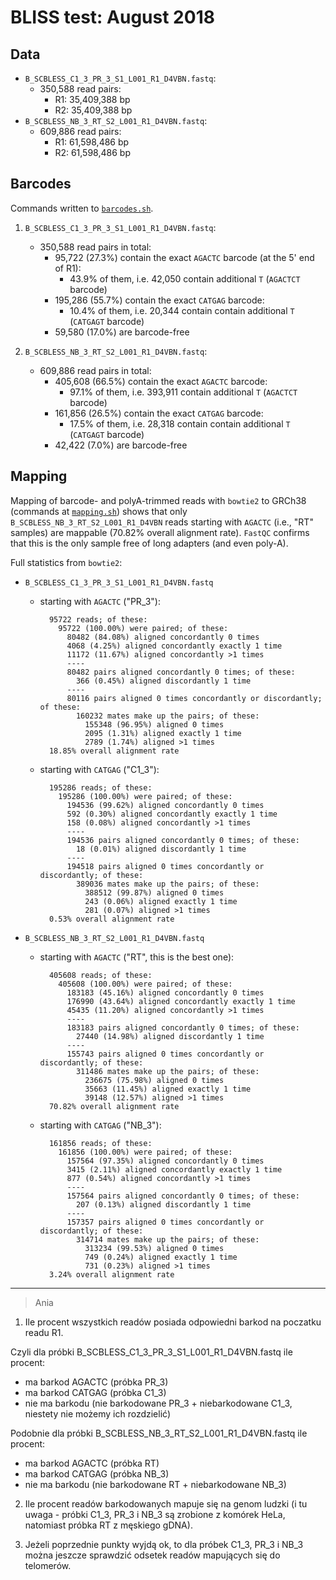 # BLISS test: August 2018

## Data

* `B_SCBLESS_C1_3_PR_3_S1_L001_R1_D4VBN.fastq`:
	* 350,588 read pairs:
		* R1: 35,409,388 bp
		* R2: 35,409,388 bp
* `B_SCBLESS_NB_3_RT_S2_L001_R1_D4VBN.fastq`:
	*  609,886 read pairs:
		* R1: 61,598,486 bp
		* R2: 61,598,486 bp

## Barcodes

Commands written to [`barcodes.sh`](barcodes.sh).

1. `B_SCBLESS_C1_3_PR_3_S1_L001_R1_D4VBN.fastq`:
	* 350,588 read pairs in total:
		* 95,722 (27.3%) contain the exact `AGACTC` barcode (at the 5' end of R1):
			* 43.9% of them, i.e. 42,050 contain additional `T` (`AGACTCT` barcode)
		* 195,286 (55.7%) contain the exact `CATGAG` barcode:
			* 10.4% of them, i.e. 20,344 contain contain additional `T` (`CATGAGT` barcode)
		* 59,580 (17.0%) are barcode-free

2. `B_SCBLESS_NB_3_RT_S2_L001_R1_D4VBN.fastq`:
	* 609,886 read pairs in total:
		 * 405,608 (66.5%) contain the exact `AGACTC` barcode:
		 	* 97.1% of them, i.e. 393,911 contain additional `T` (`AGACTCT` barcode)
		 * 161,856 (26.5%) contain the exact `CATGAG` barcode:
		 	* 17.5% of them, i.e. 28,318 contain contain additional `T` (`CATGAGT` barcode)
		 * 42,422 (7.0%) are barcode-free	

## Mapping

Mapping of barcode- and polyA-trimmed reads with `bowtie2` to GRCh38 (commands at [`mapping.sh`](mapping.sh)) shows that only `B_SCBLESS_NB_3_RT_S2_L001_R1_D4VBN` reads starting with `AGACTC` (i.e., "RT" samples) are mappable (70.82% overall alignment rate). `FastQC` confirms that this is the only sample free of long adapters (and even poly-A).

Full statistics from `bowtie2`:

* `B_SCBLESS_C1_3_PR_3_S1_L001_R1_D4VBN.fastq`
	* starting with `AGACTC` ("PR_3"):

			95722 reads; of these:
			  95722 (100.00%) were paired; of these:
			    80482 (84.08%) aligned concordantly 0 times
			    4068 (4.25%) aligned concordantly exactly 1 time
			    11172 (11.67%) aligned concordantly >1 times
			    ----
			    80482 pairs aligned concordantly 0 times; of these:
			      366 (0.45%) aligned discordantly 1 time
			    ----
			    80116 pairs aligned 0 times concordantly or discordantly; of these:
			      160232 mates make up the pairs; of these:
			        155348 (96.95%) aligned 0 times
			        2095 (1.31%) aligned exactly 1 time
			        2789 (1.74%) aligned >1 times
			18.85% overall alignment rate

	* starting with `CATGAG` ("C1_3"):

			195286 reads; of these:
			  195286 (100.00%) were paired; of these:
			    194536 (99.62%) aligned concordantly 0 times
			    592 (0.30%) aligned concordantly exactly 1 time
			    158 (0.08%) aligned concordantly >1 times
			    ----
			    194536 pairs aligned concordantly 0 times; of these:
			      18 (0.01%) aligned discordantly 1 time
			    ----
			    194518 pairs aligned 0 times concordantly or discordantly; of these:
			      389036 mates make up the pairs; of these:
			        388512 (99.87%) aligned 0 times
			        243 (0.06%) aligned exactly 1 time
			        281 (0.07%) aligned >1 times
			0.53% overall alignment rate


* `B_SCBLESS_NB_3_RT_S2_L001_R1_D4VBN.fastq`
	* starting with `AGACTC` ("RT", this is the best one):

			405608 reads; of these:
			  405608 (100.00%) were paired; of these:
			    183183 (45.16%) aligned concordantly 0 times
			    176990 (43.64%) aligned concordantly exactly 1 time
			    45435 (11.20%) aligned concordantly >1 times
			    ----
			    183183 pairs aligned concordantly 0 times; of these:
			      27440 (14.98%) aligned discordantly 1 time
			    ----
			    155743 pairs aligned 0 times concordantly or discordantly; of these:
			      311486 mates make up the pairs; of these:
			        236675 (75.98%) aligned 0 times
			        35663 (11.45%) aligned exactly 1 time
			        39148 (12.57%) aligned >1 times
			70.82% overall alignment rate

	* starting with `CATGAG` ("NB_3"):

			161856 reads; of these:
			  161856 (100.00%) were paired; of these:
			    157564 (97.35%) aligned concordantly 0 times
			    3415 (2.11%) aligned concordantly exactly 1 time
			    877 (0.54%) aligned concordantly >1 times
			    ----
			    157564 pairs aligned concordantly 0 times; of these:
			      207 (0.13%) aligned discordantly 1 time
			    ----
			    157357 pairs aligned 0 times concordantly or discordantly; of these:
			      314714 mates make up the pairs; of these:
			        313234 (99.53%) aligned 0 times
			        749 (0.24%) aligned exactly 1 time
			        731 (0.23%) aligned >1 times
			3.24% overall alignment rate

---

> Ania

1. Ile procent wszystkich readów posiada odpowiedni barkod na poczatku readu R1. 

Czyli dla  próbki B_SCBLESS_C1_3_PR_3_S1_L001_R1_D4VBN.fastq ile procent:
- ma barkod AGACTC (próbka  PR_3)
- ma barkod  CATGAG (próbka C1_3)
- nie ma barkodu (nie barkodowane PR_3 + niebarkodowane C1_3, niestety nie możemy ich rozdzielić)

Podobnie dla próbki B_SCBLESS_NB_3_RT_S2_L001_R1_D4VBN.fastq ile procent:
- ma barkod AGACTC (próbka  RT)
- ma barkod  CATGAG (próbka NB_3)
- nie ma barkodu (nie barkodowane RT + niebarkodowane NB_3)

2. Ile procent readów barkodowanych mapuje się na genom ludzki (i tu uwaga - próbki C1_3, PR_3 i NB_3 są zrobione z komórek HeLa, natomiast próbka RT z męskiego gDNA).

3. Jeżeli poprzednie punkty wyjdą ok, to dla próbek  C1_3, PR_3 i NB_3 można jeszcze sprawdzić odsetek readów mapujących się do telomerów.
